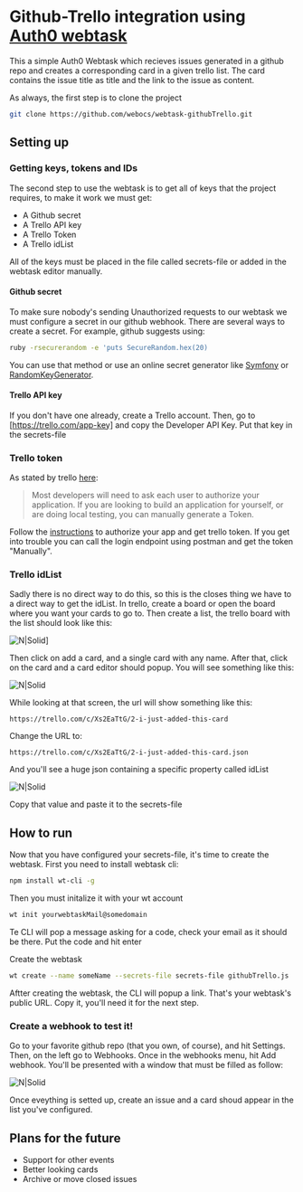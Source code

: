 # Github-Trello integration using [Auth0 webtask](https://webtask.io)

This a simple Auth0 Webtask which recieves issues generated in a github repo and creates a corresponding card in a given trello list. The card contains the issue title as title and the link to the issue as content.

As always, the first step is to clone the project

```sh
git clone https://github.com/webocs/webtask-githubTrello.git
```

## Setting up

### Getting keys, tokens and IDs
The second step to use the webtask is to get all of keys that the project requires, to make it work we must get:

 - A Github secret
 - A Trello API key
 - A Trello Token
 - A Trello idList

All of the keys must be placed in the file called secrets-file or added in the webtask editor manually.

#### Github secret
To make sure nobody's sending Unauthorized requests to our webtask we must configure a secret in our github webhook. There are several ways to create a secret. For example, github suggests using:
```bash
ruby -rsecurerandom -e 'puts SecureRandom.hex(20)
```

You can use that method or use an online secret generator like [Symfony](http://nux.net/secret) or [RandomKeyGenerator](https://randomkeygen.).

#### Trello API key
If you don't have one already, create a Trello account. Then, go to [https://trello.com/app-key] and copy the Developer API Key. Put that key in the secrets-file

### Trello token
As stated by trello [here](https://trello.com/app-key):
>Most developers will need to ask each user to authorize your application. If you are looking to build an application for yourself, or are doing local testing, you can manually generate a Token.

Follow the [instructions](https://trello.com/app-key)  to authorize your app and get trello token. If you get into trouble you can call the login endpoint using postman and get the token "Manually".

### Trello idList

Sadly there is no direct way to do this, so this is the closes thing we have to a direct way to get the idList. In trello, create a board or open the board where you want your cards to go to. Then create a list, the trello board with the list should look like this:

![N|Solid](https://i.imgur.com/VNQEBI3.png)]

Then click on add a card, and a single card with any name. After that, click on the card and a card editor should popup. You will see something like this:

![N|Solid](https://i.imgur.com/hgNXJ1K.png)

While looking at that screen, the url will show something like this:

```
https://trello.com/c/Xs2EaTtG/2-i-just-added-this-card
```

Change the URL to:

```
https://trello.com/c/Xs2EaTtG/2-i-just-added-this-card.json
```

And you'll see a huge json containing a specific property called idList

![N|Solid](https://i.imgur.com/zRjDICw.png)

Copy that value and paste it to the secrets-file

## How to run

Now that you have configured your secrets-file, it's time to create the webtask. First you need to install webtask cli:

```sh
npm install wt-cli -g
```
Then you must initalize it with your wt account
```sh
wt init yourwebtaskMail@somedomain
```
Te CLI will pop a message asking for a code, check your email as it should be there. Put the code and hit enter

Create the webtask
```sh
wt create --name someName --secrets-file secrets-file githubTrello.js
```
Aftter creating the webtask, the CLI will popup a link. That's your webtask's public URL. Copy it, you'll need it for the next step.

### Create a webhook to test it!

Go to your favorite github repo (that you own, of course), and hit Settings. Then, on the left go to Webhooks. Once in the webhooks menu, hit Add webhook. You'll be presented with a window that must be filled as follow:

![N|Solid](https://i.imgur.com/ZkV1uEu.png)

Once eveything is setted up, create an issue and a card shoud appear in the list you've configured.

## Plans for the future

- Support for other events
- Better looking cards
- Archive or move closed issues
